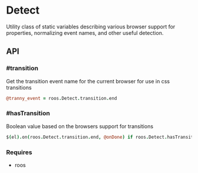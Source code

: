 
# Detect
Utility class of static variables describing various browser support for
properties, normalizing event names, and other useful detection.

## API

### #transition
Get the transition event name for the current browser for use in css transitions

```coffee
@tranny_event = roos.Detect.transition.end
```
### #hasTransition
Boolean value based on the browsers support for transitions

```coffee
$(el).on(roos.Detect.transition.end, @onDone) if roos.Detect.hasTransition
```

### Requires
- roos

